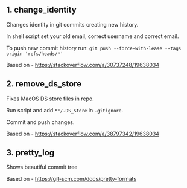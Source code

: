 ## 1. change_identity
Changes identity in git commits creating new history.

In shell script set your old email, correct username and correct email.

To push new commit history run:
```git push --force-with-lease --tags origin 'refs/heads/*'```

Based on - <https://stackoverflow.com/a/30737248/19638034>


## 2. remove_ds_store
Fixes MacOS DS store files in repo. 

Run script and add `**/.DS_Store` in `.gitignore`.

Commit and push changes.

Based on - <https://stackoverflow.com/a/38797342/19638034>

## 3. pretty_log 
Shows beautiful commit tree

Based on - <https://git-scm.com/docs/pretty-formats>
